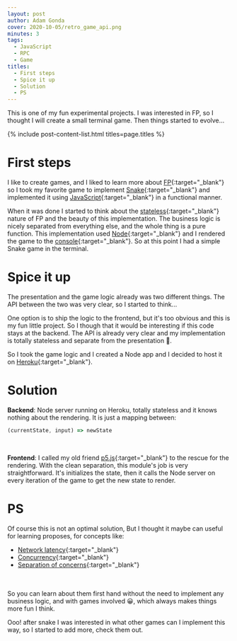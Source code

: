 ```yaml
---
layout: post
author: Adam Gonda
cover: 2020-10-05/retro_game_api.png
minutes: 3
tags:
  - JavaScript
  - RPC
  - Game
titles:
  - First steps
  - Spice it up
  - Solution
  - PS
---
```


This is one of my fun experimental projects. I was interested in FP, so I thought
I will create a small terminal game. Then things started to evolve…

{% include post-content-list.html titles=page.titles %}

# First steps

I like to create games, and I
liked to learn more about [FP](https://en.wikipedia.org/wiki/Functional_programming){:target="_blank"}
so I took my favorite game to implement [Snake](https://en.wikipedia.org/wiki/Snake_(video_game_genre)){:target="_blank"} and implemented it using
[JavaScript](https://en.wikipedia.org/wiki/JavaScript){:target="_blank"} in a functional manner.

When it was done I started to think about the [stateless](https://subscription.packtpub.com/book/application_development/9781788831437/1/ch01lvl1sec16/stateless-versus-stateful){:target="_blank"}
nature of FP and the beauty of this implementation. The business logic is nicely separated from everything
else, and the whole thing is a pure function. This implementation used [Node](https://nodejs.org/en/){:target="_blank"} and I rendered the game to the [console](https://en.wikipedia.org/wiki/System_console){:target="_blank"}.
So at this point I had a simple Snake game in the terminal.

# Spice it up

The presentation and the game logic already was two different things.
The API between the two was very clear, so I started to think... 

One option is to ship the logic to the frontend, but it's too obvious
and this is my fun little project. So I though that it would be
interesting if this code stays at the backend.
The API is already very clear and my implementation is totally stateless
and separate from the presentation 🤠.

So I took the game logic and I created a Node app and I decided to host it on
[Heroku](https://www.heroku.com/){:target="_blank"}.

# Solution

**Backend**:
Node server running on Heroku, totally stateless and it knows nothing about the rendering.
It is just a mapping between:
``` js
(currentState, input) => newState
```

<br>

**Frontend**:
I called my old friend [p5.js](https://p5js.org){:target="_blank"}
to the rescue for the rendering. With the clean separation, this
module's job is very straightforward. It's initializes the state, then
it calls the Node server on every iteration of the game to get the new state to render.

# PS

Of course this is not an optimal solution, But I thought it maybe can
useful for learning proposes, for concepts like:

- [Network latency](https://en.wikipedia.org/wiki/Latency_(engineering)){:target="_blank"}
- [Concurrency](https://en.wikipedia.org/wiki/Concurrency_(computer_science)){:target="_blank"}
- [Separation of concerns](https://en.wikipedia.org/wiki/Separation_of_concerns){:target="_blank"}

<br>
<br>
So you can learn about them first hand without the need to implement
any business logic, and with games involved 😀, which always makes
things more fun I think.

Ooo! after snake I was interested in what
other games can I implement this way, so I started to add more, check
them out.
